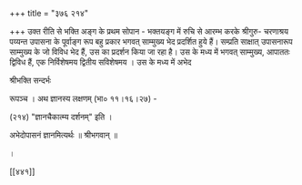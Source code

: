 +++
title = "३७६ २१४"

+++
उक्त रीति से भक्ति अङ्ग के प्रथम सोपान - भक्तयङ्ग में रुचि से आरम्भ करके श्रीगुरु- चरणाश्रय पय्यन्त उपासना के पूर्वाङ्ग रूप बहु प्रकार भगवत् साम्मुख्य भेद प्रदर्शित हुये हैं। सम्प्रति साक्षात् उपासनारूप साम्मुख्य के जो विविध भेद हैं, उस का प्रदर्शन किया जा रहा है। उस के मध्य में भगवत् साम्मुख्य, आपाततः द्विविध हैं, एक निर्विशेषमय द्वितीय सविशेषमय । उस के मध्य में अभेद 

श्रीभक्ति सन्दर्भः 

रूपञ्च । अथ ज्ञानस्य लक्षणम् (भा० ११।१६।२७) - 

(२१४) "ज्ञानचैकात्म्य दर्शनम्" इति । 

अभेदोपासनं ज्ञानमित्यर्थः ॥ श्रीभगवान् ॥ 

। 

[[४४१]]
